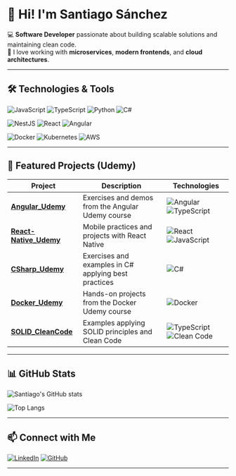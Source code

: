 # 👋 Hi! I'm Santiago Sánchez

💻 **Software Developer** passionate about building scalable solutions and maintaining clean code.  
🚀 I love working with **microservices**, **modern frontends**, and **cloud architectures**.  

---

## 🛠️ Technologies & Tools
![JavaScript](https://img.shields.io/badge/JavaScript-F7DF1E?style=for-the-badge&logo=javascript&logoColor=black)
![TypeScript](https://img.shields.io/badge/TypeScript-3178C6?style=for-the-badge&logo=typescript&logoColor=white)
![Python](https://img.shields.io/badge/Python-3776AB?style=for-the-badge&logo=python&logoColor=white)
![C#](https://img.shields.io/badge/C%23-239120?style=for-the-badge&logo=c-sharp&logoColor=white)

![NestJS](https://img.shields.io/badge/NestJS-E0234E?style=for-the-badge&logo=nestjs&logoColor=white)
![React](https://img.shields.io/badge/React-20232A?style=for-the-badge&logo=react&logoColor=61DAFB)
![Angular](https://img.shields.io/badge/Angular-DD0031?style=for-the-badge&logo=angular&logoColor=white)

![Docker](https://img.shields.io/badge/Docker-2496ED?style=for-the-badge&logo=docker&logoColor=white)
![Kubernetes](https://img.shields.io/badge/Kubernetes-326CE5?style=for-the-badge&logo=kubernetes&logoColor=white)
![AWS](https://img.shields.io/badge/AWS-FF9900?style=for-the-badge&logo=amazonaws&logoColor=white)

---

## 📂 Featured Projects (Udemy)

| Project | Description | Technologies |
|----------|-------------|-------------|
| [**Angular_Udemy**](https://github.com/SantiagoEsquivelHub/Angular_Udemy) | Exercises and demos from the Angular Udemy course | ![Angular](https://img.shields.io/badge/-Angular-DD0031?logo=angular&logoColor=white) ![TypeScript](https://img.shields.io/badge/-TypeScript-3178C6?logo=typescript&logoColor=white) |
| [**React-Native_Udemy**](https://github.com/SantiagoEsquivelHub/React-Native_Udemy) | Mobile practices and projects with React Native | ![React](https://img.shields.io/badge/-React_Native-20232A?logo=react&logoColor=61DAFB) ![JavaScript](https://img.shields.io/badge/-JavaScript-F7DF1E?logo=javascript&logoColor=black) |
| [**CSharp_Udemy**](https://github.com/SantiagoEsquivelHub/CSharp_Udemy) | Exercises and examples in C# applying best practices | ![C#](https://img.shields.io/badge/-C%23-239120?logo=c-sharp&logoColor=white) |
| [**Docker_Udemy**](https://github.com/SantiagoEsquivelHub/Docker_Udemy) | Hands-on projects from the Docker Udemy course | ![Docker](https://img.shields.io/badge/-Docker-2496ED?logo=docker&logoColor=white) |
| [**SOLID_CleanCode**](https://github.com/SantiagoEsquivelHub/SOLID_CleanCode) | Examples applying SOLID principles and Clean Code | ![TypeScript](https://img.shields.io/badge/-TypeScript-3178C6?logo=typescript&logoColor=white) ![Clean Code](https://img.shields.io/badge/-Clean%20Code-blue) |

---

## 📊 GitHub Stats
![Santiago's GitHub stats](https://github-readme-stats.vercel.app/api?username=SantiagoEsquivelHub&show_icons=true&theme=tokyonight)

![Top Langs](https://github-readme-stats.vercel.app/api/top-langs/?username=SantiagoEsquivelHub&layout=compact&theme=tokyonight)

---

## 📫 Connect with Me
[![LinkedIn](https://img.shields.io/badge/LinkedIn-0077B5?style=for-the-badge&logo=linkedin&logoColor=white)](https://www.linkedin.com/in/ssancheze/)
[![GitHub](https://img.shields.io/badge/GitHub-100000?style=for-the-badge&logo=github&logoColor=white)](https://github.com/SantiagoEsquivelHub)

---
